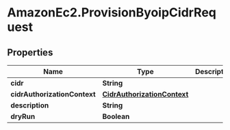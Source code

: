 # AmazonEc2.ProvisionByoipCidrRequest

## Properties

Name | Type | Description | Notes
------------ | ------------- | ------------- | -------------
**cidr** | **String** |  | 
**cidrAuthorizationContext** | [**CidrAuthorizationContext**](CidrAuthorizationContext.md) |  | [optional] 
**description** | **String** |  | [optional] 
**dryRun** | **Boolean** |  | [optional] 


